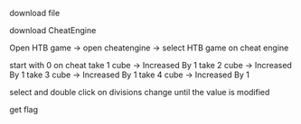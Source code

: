 download file

download CheatEngine

Open HTB game -> open cheatengine -> select HTB game on cheat engine

start with 0 on cheat
take 1 cube -> Increased By 1
take 2 cube -> Increased By 1
take 3 cube -> Increased By 1
take 4 cube -> Increased By 1

select and double click on divisions
change until the value is modified

get flag